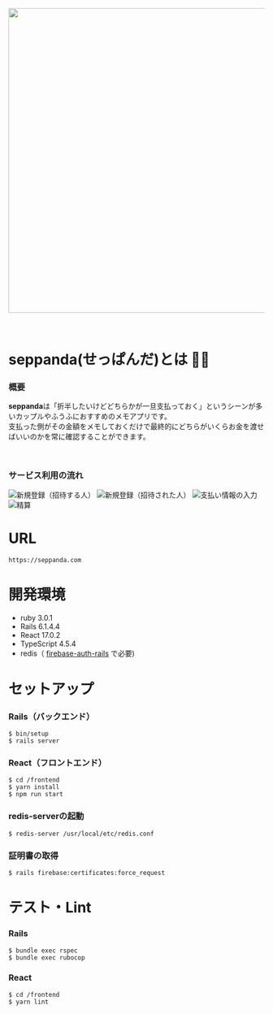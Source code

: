 <p align="center">
  <img src="https://user-images.githubusercontent.com/52844263/157033773-c5d5216b-94d1-4aa7-a2bc-55521f4d4d24.png" width="600px">
</p>

<br>


# seppanda(せっぱんだ)とは 🐼👛
### 概要
**seppanda**は「折半したいけどどちらかが一旦支払っておく」というシーンが多いカップルやふうふにおすすめのメモアプリです。<br>
支払った側がその金額をメモしておくだけで最終的にどちらがいくらお金を渡せばいいのかを常に確認することができます。

<br>

### サービス利用の流れ

![新規登録（招待する人）](https://user-images.githubusercontent.com/52844263/157189632-c0b180ba-7a5d-4baa-ba31-a6f96cdc75be.png)
![新規登録（招待された人）](https://user-images.githubusercontent.com/52844263/157189643-d2d8f9de-f1bf-477a-a054-4c8c35d8ae87.png)
![支払い情報の入力](https://user-images.githubusercontent.com/52844263/157189656-55cb2f52-dc6f-426c-b30c-8352f2ac6a3c.png)
![精算](https://user-images.githubusercontent.com/52844263/157189666-b8c447cb-be55-471c-b702-09cc77d4d9f9.png)


# URL
```
https://seppanda.com
```

# 開発環境
* ruby 3.0.1
* Rails 6.1.4.4
* React 17.0.2
* TypeScript 4.5.4
* redis（ [firebase-auth-rails](https://github.com/penguinwokrs/firebase-auth-rails) で必要)

# セットアップ
### Rails（バックエンド）
```
$ bin/setup
$ rails server
```
### React（フロントエンド）
```
$ cd /frontend
$ yarn install
$ npm run start
```
### redis-serverの起動
```
$ redis-server /usr/local/etc/redis.conf
```
### 証明書の取得
```
$ rails firebase:certificates:force_request
```

# テスト・Lint
### Rails
```
$ bundle exec rspec
$ bundle exec rubocop
```
### React
```
$ cd /frontend
$ yarn lint
```


